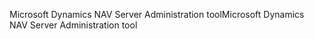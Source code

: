 <span data-ttu-id="f0998-101">Microsoft Dynamics NAV Server Administration tool</span><span class="sxs-lookup"><span data-stu-id="f0998-101">Microsoft Dynamics NAV Server Administration tool</span></span>